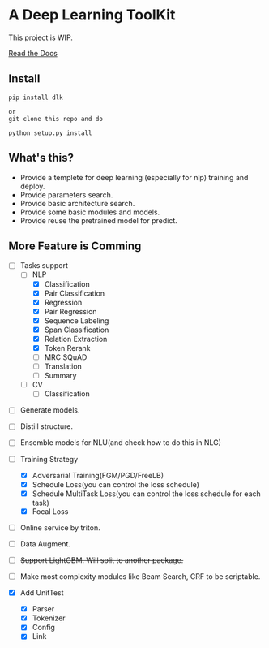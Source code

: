 # A Deep Learning ToolKit
This project is WIP.

[Read the Docs](https://dlk.readthedocs.io/en/latest/)


## Install

```
pip install dlk

or 
git clone this repo and do

python setup.py install

```
## What's this?

* Provide a templete for deep learning (especially for nlp) training and deploy.
* Provide parameters search.
* Provide basic architecture search.
* Provide some basic modules and models.
* Provide reuse the pretrained model for predict.
## More Feature is Comming


* [ ] Tasks support
    * [ ] NLP
        * [X] Classification 
        * [X] Pair Classification 
        * [X] Regression 
        * [X] Pair Regression 
        * [X] Sequence Labeling
        * [X] Span Classification
        * [X] Relation Extraction
        * [X] Token Rerank
        * [ ] MRC SQuAD
        * [ ] Translation
        * [ ] Summary
    * [ ] CV
        * [ ] Classification 

- [ ] Generate models.

- [ ] Distill structure.

- [ ] Ensemble models for NLU(and check how to do this in NLG)

- [ ] Training Strategy
    - [X] Adversarial Training(FGM/PGD/FreeLB)
    - [X] Schedule Loss(you can control the loss schedule)
    - [X] Schedule MultiTask Loss(you can control the loss schedule for each task)
    - [X] Focal Loss

- [ ] Online service by triton.

- [ ] Data Augment.

- [ ] ~~Support LightGBM. Will split to another package.~~

* [ ] Make most complexity modules like Beam Search, CRF to be scriptable.

* [X] Add UnitTest
    * [X] Parser
    * [X] Tokenizer
    * [X] Config
    * [X] Link
